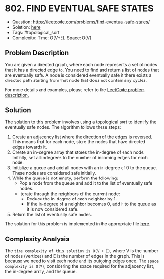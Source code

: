 # 802. FIND EVENTUAL SAFE STATES

* Question: https://leetcode.com/problems/find-eventual-safe-states/
* Solution: [here](Solution.java)
* Tags: #topological_sort
* Complexity: Time: O(V+E), Space: O(V)

## Problem Description

You are given a directed graph, where each node represents a set of nodes that it has a directed edge to. You need to
find and return a list of nodes that are eventually safe. A node is considered eventually safe if there exists a
directed path starting from that node that does not contain any cycles.

For more details and examples, please refer to
the [LeetCode problem description.](https://leetcode.com/problems/find-eventual-safe-states/)

## Solution

The solution to this problem involves using a topological sort to identify the eventually safe nodes. The algorithm
follows these steps:

1. Create an adjacency list where the direction of the edges is reversed. This means that for each node, store the nodes
   that have directed edges towards it.
2. Create an in-degree array that stores the in-degree of each node. Initially, set all indegrees to the number of
   incoming
   edges for each node.
3. Initialize a queue and add all nodes with an in-degree of 0 to the queue. These nodes are considered safe initially.
4. While the queue is not empty, perform the following:
    * Pop a node from the queue and add it to the list of eventually safe nodes.
    * Iterate through the neighbors of the current node:
        * Reduce the in-degree of each neighbor by 1.
        * If the in-degree of a neighbor becomes 0, add it to the queue as it is now considered safe.
5. Return the list of eventually safe nodes.

The solution for this problem is implemented in the appropriate file [here](Solution.java).

## Complexity Analysis

The `time complexity of this solution is O(V + E)`, where V is the number of nodes (vertices) and E is the number of
edges
in the graph. This is because we need to visit each node and its outgoing edges once. The `space complexity is O(V)`,
considering the space required for the adjacency list, the in-degree array, and the queue.
